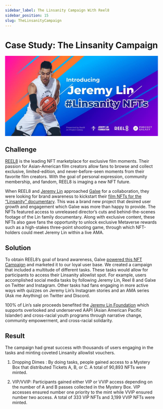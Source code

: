 ```yaml
---
sidebar_label: The Linsanity Campaign With Reel8
sidebar_position: 15
slug: TheLinsanityCampaign
---
```

# Case Study: The Linsanity Campaign

![](assets/untitled-31-.png)

## Challenge

[REEL8](https://twitter.com/goreel8) is the leading NFT marketplace for exclusive film moments. Their passion for Asian-American film creators allow fans to browse and collect exclusive, limited-edition, and never-before-seen moments from their favorite film creators. With the goal of personal expression, community membership, and fandom, REEL8 is imaging a new NFT future.

When REEL8 and [Jeremy Lin](https://twitter.com/JLin7) approached [Galxe](https://twitter.com/GalxeHQ) for a collaboration, they were looking for brand awareness to kickstart their [film NFTs for the “Linsanity” documentary](https://blog.galxe.com/introducing-jeremy-lin-nfts-presented-by-reel8-on-project-galaxy-31cb37da7bb4). This was a brand new project that desired user growth and engagement which Galxe was more than happy to provide. The NFTs featured access to unreleased director’s cuts and behind-the-scenes footage of the Lin family documentary. Along with exclusive content, these NFTs also gave fans the opportunity to unlock exclusive Metaverse rewards such as a high-stakes three-point shooting game, through which NFT-holders could meet Jeremy Lin within a live AMA.

## Solution

To obtain REEL8’s goal of brand awareness, Galxe [powered this NFT Campaign](https://galxe.com/Reel8/) and marketed it to our loyal user base. We created a campaign that included a multitude of different tasks. These tasks would allow for participants to access their Linsanity allowlist spot. For example, users accomplished social media tasks by following Jeremy Lin, Reel 8 and Galxe on Twitter and Instagram. Other tasks had fans engaging in more active ways with quizzes on Jeremy Lin’s Instagram stories and an AMA series (Ask me Anything) on Twitter and Discord.

100% of Lin’s sale proceeds benefited the [Jeremy Lin Foundation](https://twitter.com/jlinfoundation) which supports overlooked and underserved AAPI (Asian American Pacific Islander) and cross-racial youth programs through narrative change, community empowerment, and cross-racial solidarity.

## Result

The campaign had great success with thousands of users engaging in the tasks and minting coveted Linsanity allowlist vouchers.

1. Dropping Dimes : By doing tasks, people gained access to a Mystery Box that distributed Tickets A, B, or C. A total of 90,893 NFTs were minted.


2. VIP/VVIP: Participants gained either VIP or VVIP access depending on the number of A and B passes collected in the Mystery Box. VIP accesses ensured number one priority to the mint while VVIP ensured number two access. A total of 333 VIP NFTs and 3,199 VVIP NFTs were minted.